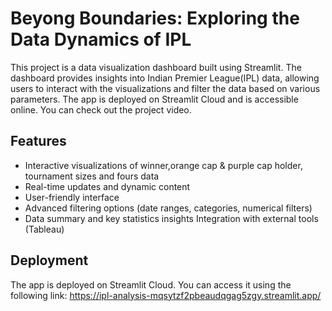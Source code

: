 # Beyong Boundaries: Exploring the Data Dynamics of IPL

This project is a data visualization dashboard built using Streamlit. The dashboard provides insights into Indian Premier League(IPL) data, allowing users to interact with the visualizations and filter the data based on various parameters. The app is deployed on Streamlit Cloud and is accessible online. You can check out the project video.


## Features
- Interactive visualizations of winner,orange cap & purple cap holder, tournament sizes and fours data
- Real-time updates and dynamic content
- User-friendly interface
- Advanced filtering options (date ranges, categories, numerical filters)
- Data summary and key statistics insights
  Integration with external tools (Tableau)


## Deployment
The app is deployed on Streamlit Cloud. You can access it using the following link:
https://ipl-analysis-mqsytzf2pbeaudqgag5zgy.streamlit.app/


